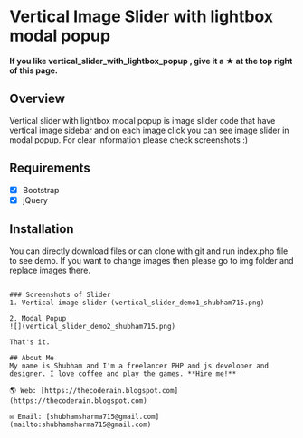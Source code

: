 # Vertical Image Slider with lightbox modal popup

**If you like vertical_slider_with_lightbox_popup
, give it a ★ at the top right of this page.**

## Overview
Vertical slider with lightbox modal popup is image slider code that have vertical image sidebar and on each image click you can see image slider in modal popup. 
For clear information please check screenshots :)

## Requirements
- [x] Bootstrap
- [x] jQuery

## Installation
You can directly download files or can clone with git and run index.php file to see demo. If you want to change images then please go to img folder and replace images there.
```

### Screenshots of Slider
1. Vertical image slider (vertical_slider_demo1_shubham715.png)

2. Modal Popup
![](vertical_slider_demo2_shubham715.png)

That's it.

## About Me
My name is Shubham and I'm a freelancer PHP and js developer and designer. I love coffee and play the games. **Hire me!**

🌎 Web: [https://thecoderain.blogspot.com](https://thecoderain.blogspot.com)

✉️ Email: [shubhamsharma715@gmail.com](mailto:shubhamsharma715@gmail.com)


